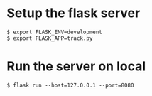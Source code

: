 # Setup the flask server
```
$ export FLASK_ENV=development
$ export FLASK_APP=track.py
```

# Run the server on local
```
$ flask run --host=127.0.0.1 --port=8080
```
